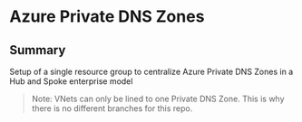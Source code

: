 # Azure Private DNS Zones

## Summary
Setup of a single resource group to centralize Azure Private DNS Zones in a Hub and Spoke enterprise model
>Note: VNets can only be lined to one Private DNS Zone. This is why there is no different branches for this repo.


